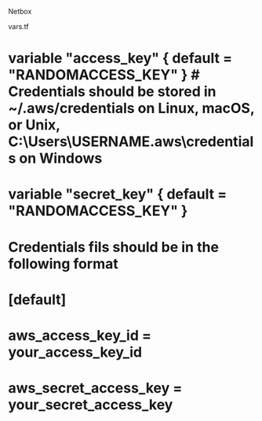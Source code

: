Netbox

vars.tf
# variable "access_key" { default = "RANDOMACCESS_KEY" }  # Credentials should be stored in ~/.aws/credentials on Linux, macOS, or Unix,  C:\Users\USERNAME\.aws\credentials on Windows
# variable "secret_key" { default = "RANDOMACCESS_KEY" }

# Credentials fils should be in the following format
# [default]
# aws_access_key_id = your_access_key_id
# aws_secret_access_key = your_secret_access_key